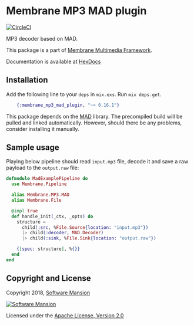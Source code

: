 # Membrane MP3 MAD plugin

[![CircleCI](https://circleci.com/gh/membraneframework/membrane_mp3_mad_plugin.svg?style=svg)](https://circleci.com/gh/membraneframework/membrane_mp3_mad_plugin)

MP3 decoder based on MAD.

This package is a part of [Membrane Multimedia Framework](https://membraneframework.org).

Documentation is available at [HexDocs](https://hexdocs.pm/membrane_mp3_mad_plugin/)


## Installation

Add the following line to your `deps` in `mix.exs`. Run `mix deps.get`.

```elixir
	{:membrane_mp3_mad_plugin, "~> 0.16.1"}
```

This package depends on the [MAD](https://www.underbit.com/products/mad/) library. The precompiled  build will be pulled and linked automatically. However, should there be any problems, consider installing it manually.

## Sample usage

Playing below pipeline should read `input.mp3` file, decode it and save a raw payload to the `output.raw` file:

```elixir
defmodule MadExamplePipeline do
  use Membrane.Pipeline

  alias Membrane.MP3.MAD
  alias Membrane.File

  @impl true
  def handle_init(_ctx, _opts) do
    structure = 
      child(:src, %File.Source{location: "input.mp3"})
      |> child(:decoder, MAD.Decoder)
      |> child(:sink, %File.Sink{location: "output.raw"})

    {[spec: structure], %{}}
  end
end

```

## Copyright and License

Copyright 2018, [Software Mansion](https://swmansion.com/?utm_source=git&utm_medium=readme&utm_campaign=membrane)

[![Software Mansion](https://logo.swmansion.com/logo?color=white&variant=desktop&width=200&tag=membrane-github)](https://swmansion.com/?utm_source=git&utm_medium=readme&utm_campaign=membrane)

Licensed under the [Apache License, Version 2.0](LICENSE)
